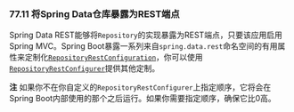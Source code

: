 ### 77.11 将Spring Data仓库暴露为REST端点

Spring Data REST能够将`Repository`的实现暴露为REST端点，只要该应用启用Spring MVC。Spring Boot暴露一系列来自`spring.data.rest`命名空间的有用属性来定制化[`RepositoryRestConfiguration`](http://docs.spring.io/spring-data/rest/docs/current/api/org/springframework/data/rest/core/config/RepositoryRestConfiguration.html)，你可以使用[`RepositoryRestConfigurer`](http://docs.spring.io/spring-data/rest/docs/current/api/org/springframework/data/rest/webmvc/config/RepositoryRestConfigurer.html)提供其他定制。

**注** 如果你不在你自定义的`RepositoryRestConfigurer`上指定顺序，它将会在Spring Boot内部使用的那个之后运行。如果你需要指定顺序，确保它比0高。
